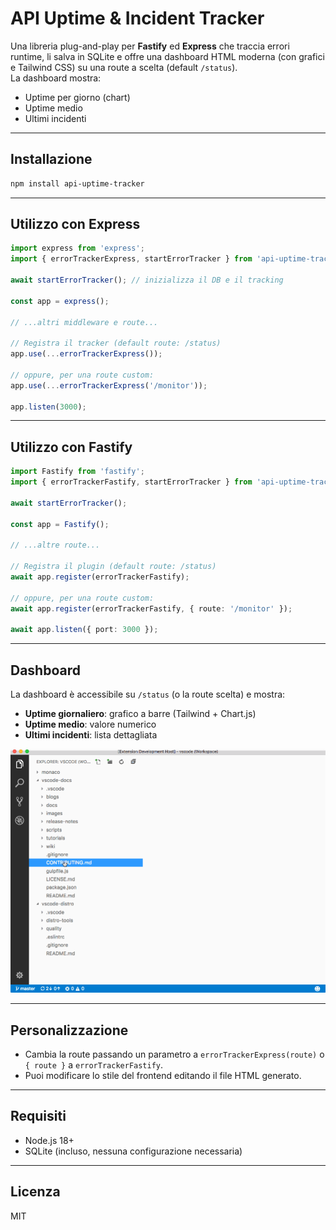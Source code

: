 # API Uptime & Incident Tracker

Una libreria plug-and-play per **Fastify** ed **Express** che traccia errori runtime, li salva in SQLite e offre una dashboard HTML moderna (con grafici e Tailwind CSS) su una route a scelta (default `/status`).  
La dashboard mostra:
- Uptime per giorno (chart)
- Uptime medio
- Ultimi incidenti

---

## Installazione

```sh
npm install api-uptime-tracker
```

---

## Utilizzo con **Express**

```ts
import express from 'express';
import { errorTrackerExpress, startErrorTracker } from 'api-uptime-tracker';

await startErrorTracker(); // inizializza il DB e il tracking

const app = express();

// ...altri middleware e route...

// Registra il tracker (default route: /status)
app.use(...errorTrackerExpress());

// oppure, per una route custom:
app.use(...errorTrackerExpress('/monitor'));

app.listen(3000);
```

---

## Utilizzo con **Fastify**

```ts
import Fastify from 'fastify';
import { errorTrackerFastify, startErrorTracker } from 'api-uptime-tracker';

await startErrorTracker();

const app = Fastify();

// ...altre route...

// Registra il plugin (default route: /status)
await app.register(errorTrackerFastify);

// oppure, per una route custom:
await app.register(errorTrackerFastify, { route: '/monitor' });

await app.listen({ port: 3000 });
```

---

## Dashboard

La dashboard è accessibile su `/status` (o la route scelta) e mostra:

- **Uptime giornaliero**: grafico a barre (Tailwind + Chart.js)
- **Uptime medio**: valore numerico
- **Ultimi incidenti**: lista dettagliata

![Esempio dashboard](preview.gif)

---

## Personalizzazione

- Cambia la route passando un parametro a `errorTrackerExpress(route)` o `{ route }` a `errorTrackerFastify`.
- Puoi modificare lo stile del frontend editando il file HTML generato.

---

## Requisiti

- Node.js 18+
- SQLite (incluso, nessuna configurazione necessaria)

---

## Licenza

MIT
